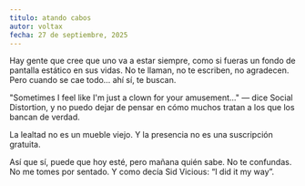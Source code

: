 ```yaml
---
titulo: atando cabos
autor: voltax
fecha: 27 de septiembre, 2025
---
```


Hay gente que cree que uno va a estar siempre, como si fueras un fondo de pantalla estático en sus vidas. No te llaman, no te escriben, no agradecen. Pero cuando se cae todo… ahí sí, te buscan.

"Sometimes I feel like I'm just a clown for your amusement…"
— dice Social Distortion, y no puedo dejar de pensar en cómo muchos tratan a los que los bancan de verdad.

La lealtad no es un mueble viejo. Y la presencia no es una suscripción gratuita.

Así que sí, puede que hoy esté, pero mañana quién sabe.
No te confundas. No me tomes por sentado.
Y como decía Sid Vicious: “I did it my way”.